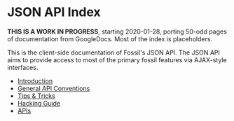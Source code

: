 # JSON API Index

**THIS IS A WORK IN PROGRESS**, starting 2020-01-28, porting 50-odd
pages of documentation from GoogleDocs. Most of the index is
placeholders.

This is the client-side documentation of Fossil's JSON API.  The JSON
API aims to provide access to most of the primary fossil features via
AJAX-style interfaces.

* [Introduction](intro.md)
* [General API Conventions](conventions.md)
* [Tips &amp; Tricks](tips.md)
* [Hacking Guide](hacking.md)
* [APIs](api-index.md)
